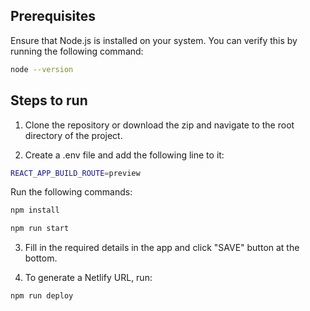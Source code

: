 ## Prerequisites
Ensure that Node.js is installed on your system. You can verify this by running the following command:
 ``` bash
node --version
 ```

## Steps to run
1. Clone the repository or download the zip and navigate to the root directory of the project.

2. Create a .env file and add the following line to it:
 ``` bash
REACT_APP_BUILD_ROUTE=preview
 ```
Run the following commands: 

 ``` bash
 npm install
 ```

  ``` bash
 npm run start 
 ```

3. Fill in the required details in the app and click "SAVE" button at the bottom.

4. To generate a Netlify URL, run:
  ``` bash
 npm run deploy 
 ```
